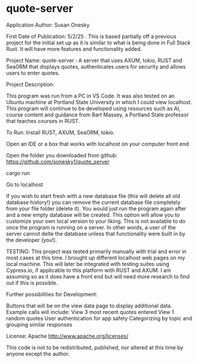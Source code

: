 # quote-server

Application Author:
Susan Onesky

First Date of Publication: 5/2/25 . This is based partially off a previous project for the initial set up as it is similar to what is being done in Full Stack Rust. It will have more features and functionality added. 

Project Name:
quote-server    : A server that uses AXUM, tokio, RUST and SeaORM that displays quotes, authenticates users for security and allows users to enter quotes.

Project Description:

This program was run from a PC in VS Code. It was also tested on an Ubuntu machine at Portland State University in which I could view localhost. This program will continue to be developed using resources such as AI, course content and guidance from Bart Massey, a Portland State professor that teaches courses in RUST. 

To Run:
Install RUST, AXUM, SeaORM, tokio.

Open an IDE or a box that works with localhost on your computer front end

Open the folder you downloaded from github:
https://github.com/sonesky1/quote_server

cargo run

Go to localhost


If you wish to start fresh with a new database file (this will delete all old database history!) you can remove the current database file completely from your file folder (delete it). You would just run the program again after and a new empty database will be created. This option will allow you to customize your own local version to your liking.
This is not available to do once the program is running on a server. In other words, a user of the server cannot delte the database unless that functionality were built in by the developer (you!). 

TESTING:
This project was tested primarily manually with trial and error in most cases at this time. I brought up different localhost web pages on my local machine. This will later be integrated with testing suites using Cypress.io, if applicable to this platform with RUST and AXUM. I am assuming so as it does have a front end but will need more research to find out if this is possible. 


Further possibilities for Development:

Buttons that will be on the view data page to display additional data. Example calls will include:
View 3 most recent quotes entered
View 1 random quotes
User authentication for app safety
Categorizing by topic and grouping similar responses




License:
Apache
http://www.apache.org/licenses/

This code is not to be redistributed, published, nor altered at this time by anyone except the author.
